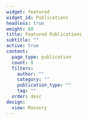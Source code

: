 ```yaml
---
widget: featured
widget_id: Publications
headless: true
weight: 80
title: Featured Publications
subtitle: ""
active: true
content:
  page_type: publication
  count: 0
  filters:
    author: ""
    category: ""
    publication_type: ""
    tag: ""
  order: desc
design:
  view: Masonry
---
```

